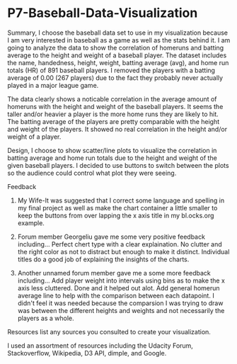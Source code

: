 # P7-Baseball-Data-Visualization

Summary,
I choose the baseball data set to use in my visualization because I am very interested in baseball as a game as well as the  stats behind it. I am going to analyze the data to show the correlation of homeruns and batting average to the height and weight of a baseball player. The dataset includes the name, handedness, height, weight, batting average (avg), and home run totals (HR) of 891 baseball players. I removed the players with a batting average of 0.00 (267 players) due to the fact they probably never actually played in a major league game. 

The data clearly shows a noticable correlation in the average amount of homeruns with the height and weight of the baseball players. It seems the taller and/or heavier a player is the more home runs they are likely to hit. The batting average of the players are pretty comparable with the height and weight of the players. It showed no real correlation in the height and/or weight of a player.


Design,
I choose to show scatter/line plots to visualize the correlation in batting average and home run totals due to the height and weight of the given baseball players. I decided to use buttons to switch between the plots so the audience could control what plot they were seeing.


Feedback 

1. My Wife-It was suggested that I correct some language and spelling in my final project as well as make the chart container a little smaller to keep the buttons from over lapping the x axis title in my bl.ocks.org example.

2. Forum member Georgeliu gave me some very positive feedback including...
Perfect chert type with a clear explaination.
No clutter and the right color as not to distract but enough to make it distinct.
Individual titles do a good job of explaining the insights of the charts.

3. Another unnamed forum member gave me a some more feedback including...
Add player weight into intervals using bins as to make the x axis less cluttered. Done and it helped out alot.
Add general homerun average line to help with the comparison between each datapoint. I didn't feel it was needed because the comparsion I was trying to draw was between the different heights and weights and not necessarily the players as a whole.

Resources list any sources you consulted to create your visualization.

I used an assortment of resources including the Udacity Forum, Stackoverflow, Wikipedia, D3 API, dimple, and Google.





